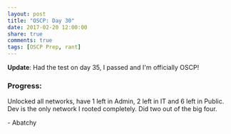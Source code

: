 ```yaml
---
layout: post
title: "OSCP: Day 30"
date: 2017-02-20 12:00:00
share: true
comments: true
tags: [OSCP Prep, rant]
---
```


**Update**: Had the test on day 35, I passed and I'm officially OSCP!

### Progress:

Unlocked all networks, have 1 left in Admin, 2 left in IT and 6 left in Public. Dev is the only network I rooted completely. Did two out of the big four.  
  
\- Abatchy

